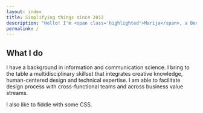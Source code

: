 ```yaml
---
layout: index
title: Simplifying things since 2012
description: "Hello! I'm <span class='highlighted'>Marija</span>, a Berlin-based product designer who loves to focus on designing and developing valuable, consistent, and user-centered solutions within the B2B space. Currently, I'm creating magic as a Principal Product Designer at Sauce Labs."
permalink: /
---
```


## What I do
 I have a background in information and communication science. I bring to the table a multidisciplinary skillset that integrates creative knowledge, human-centered design and technical expertise. 
 I am able to facilitate design process with cross-functional teams and across business value streams. 
 
 I also like to fiddle with some CSS. 
